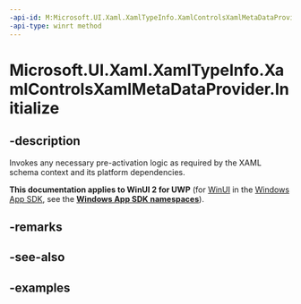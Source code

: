 ```yaml
---
-api-id: M:Microsoft.UI.Xaml.XamlTypeInfo.XamlControlsXamlMetaDataProvider.Initialize
-api-type: winrt method
---
```


<!-- Method syntax.
public void XamlControlsXamlMetaDataProvider.Initialize()
-->

# Microsoft.UI.Xaml.XamlTypeInfo.XamlControlsXamlMetaDataProvider.Initialize

## -description

Invokes any necessary pre-activation logic as required by the XAML schema context and its platform dependencies.

**This documentation applies to WinUI 2 for UWP** (for [WinUI](/windows/apps/winui/winui3/) in the [Windows App SDK](/windows/apps/windows-app-sdk/), see the **[Windows App SDK namespaces](/windows/windows-app-sdk/api/winrt/)**).

## -remarks

## -see-also

## -examples

